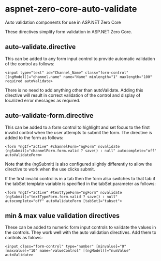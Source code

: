 # aspnet-zero-core-auto-validate

Auto validation components for use in ASP.NET Zero Core

These directives simplify form validation in ASP.NET Zero Core.

## auto-validate.directive 
This can be added to any form input control to provide automatic validation of the control as follows:

`<input type="text" id="Channel_Name" class="form-control" [(ngModel)]="channel.name" name="Name" minlength="1" maxlength="100" required autoValidate>`

There is no need to add anything other than autoValidate. Adding this directive will result in correct validation of the control and display of localized error messages as required.

## auto-validate-form.directive 

This can be added to a form control to highlight and set focus to the first invalid control when the user attempts to submit the form.
The directive is added to the form as follows:

`<form *ngIf="active" #channelForm="ngForm" novalidate (ngSubmit)="channelForm.form.valid ? save() : null" autocomplete="off" autoValidateForm>`

Note that the (ngSubmit) is also configured slightly differently to allow the directive to work when the use clicks submit.

If the first invalid control is in a tab then the form also switches to that tab if the tabSet template variable is specified in the tabSet parameter as follows:

`<form *ngIf="active" #textTypeForm="ngForm" novalidate (ngSubmit)="textTypeForm.form.valid ? save() : null" autocomplete="off" autoValidateForm [tabSet]="tabset">`

## min & max value validation directives

These can be added to numeric form input controls to validate the values in the controls. They work well with the auto validation directives.
Add them to controls as folows:

`<input class="form-control" type="number" [minvalue]="0" [maxvalue]="10" name="valueControl" [(ngModel)]="numValue" autoValidate>`
